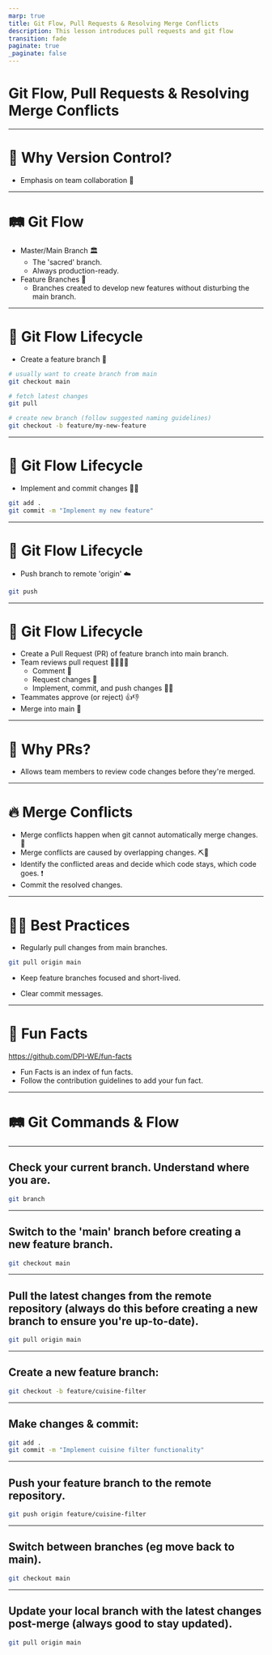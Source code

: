 ```yaml
---
marp: true
title: Git Flow, Pull Requests & Resolving Merge Conflicts
description: This lesson introduces pull requests and git flow
transition: fade
paginate: true
_paginate: false
---
```


# <!--fit--> Git Flow, Pull Requests & Resolving Merge Conflicts

---
# 🌟 Why Version Control?
- Emphasis on team collaboration 📌

---
# 🛤️ Git Flow 

- Master/Main Branch 🏛️
    - The 'sacred' branch.
    - Always production-ready.
- Feature Branches 🌿
    - Branches created to develop new features without disturbing the main branch. 

---

# 🔀 Git Flow Lifecycle

- Create a feature branch 🌿
```bash
# usually want to create branch from main
git checkout main

# fetch latest changes
git pull

# create new branch (follow suggested naming guidelines)
git checkout -b feature/my-new-feature
```

---
# 🔀 Git Flow Lifecycle

- Implement and commit changes 🧑‍💻
```bash
git add .
git commit -m "Implement my new feature"
```

---
# 🔀 Git Flow Lifecycle
- Push branch to remote 'origin' ☁️
```bash
git push
```
---
# 🔀 Git Flow Lifecycle
- Create a Pull Request (PR) of feature branch into main branch.
- Team reviews pull request 👩‍💻👨‍💻
  - Comment 💬
  - Request changes 🔂
  - Implement, commit, and push changes 🧑‍💻
- Teammates approve (or reject) 👍👎
- Merge into main 🔀

---
#  🤔 Why PRs?
- Allows team members to review code changes before they're merged.

---

# 🔥 Merge Conflicts

- Merge conflicts happen when git cannot automatically merge changes. 🤷
- Merge conflicts are caused by overlapping changes. ⛏️🚫
- Identify the conflicted areas and decide which code stays, which code goes. ❗
- Commit the resolved changes.

---

# 👩‍🔧 Best Practices

- Regularly pull changes from main branches.

```bash
git pull origin main
```

- Keep feature branches focused and short-lived.

- Clear commit messages.

---
# 🤪 Fun Facts
https://github.com/DPI-WE/fun-facts

- Fun Facts is an index of fun facts.
- Follow the contribution guidelines to add your fun fact.


---

# 🛤️ Git Commands & Flow

---

## Check your current branch. Understand where you are.

```bash
git branch
```

---

## Switch to the 'main' branch before creating a new feature branch.

```bash
git checkout main
```

---

## Pull the latest changes from the remote repository (always do this before creating a new branch to ensure you're up-to-date).

```bash
git pull origin main
```

---

## Create a new feature branch:


```bash
git checkout -b feature/cuisine-filter
```

---
## Make changes & commit:

```bash
git add .
git commit -m "Implement cuisine filter functionality"
```
---
## Push your feature branch to the remote repository.

```bash
git push origin feature/cuisine-filter
```
---
## Switch between branches (eg move back to main).

```bash
git checkout main
```
---

## Update your local branch with the latest changes post-merge (always good to stay updated).

```bash
git pull origin main
```
